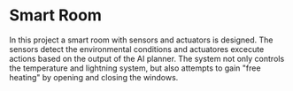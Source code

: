 # Smart Room

In this project a smart room with sensors and actuators is designed. The sensors detect the environmental conditions and actuatores excecute actions based on the output of the AI planner. 
The system not only controls the temperature and lightning system, but also attempts to gain "free heating" by opening and closing the windows.